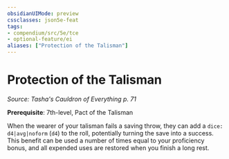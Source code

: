 ```yaml
---
obsidianUIMode: preview
cssclasses: json5e-feat
tags:
- compendium/src/5e/tce
- optional-feature/ei
aliases: ["Protection of the Talisman"]
---
```

# Protection of the Talisman
*Source: Tasha's Cauldron of Everything p. 71*  

**Prerequisite**: 7th-level, Pact of the Talisman

When the wearer of your talisman fails a saving throw, they can add a `dice: d4|avg|noform` (`d4`) to the roll, potentially turning the save into a success. This benefit can be used a number of times equal to your proficiency bonus, and all expended uses are restored when you finish a long rest.
